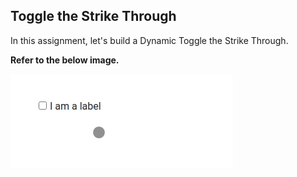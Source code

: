 

## Toggle the Strike Through

In this assignment, let's build a Dynamic Toggle the Strike Through.

**Refer to the below image.**

![alt text](toggle-strike-through-v1.gif)

